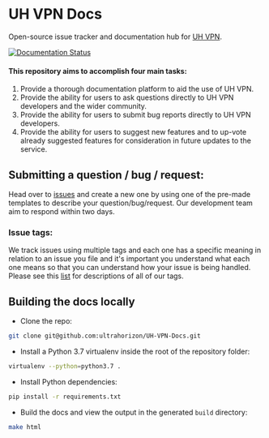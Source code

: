 # UH VPN Docs
Open-source issue tracker and documentation hub for [UH VPN](https://uh-vpn.com).

[![Documentation Status](https://readthedocs.org/projects/uh-vpn/badge/?version=latest)](https://uh-vpn.readthedocs.io/en/latest/?badge=latest)

#### This repository aims to accomplish four main tasks:

1. Provide a thorough documentation platform to aid the use of UH VPN.
2. Provide the ability for users to ask questions directly to UH VPN developers and the wider community.
3. Provide the ability for users to submit bug reports directly to UH VPN developers.
4. Provide the ability for users to suggest new features and to up-vote already suggested features for consideration in future updates to the service.

## Submitting a question / bug / request:

Head over to [issues](https://github.com/ultrahorizon/UH-VPN-Docs/issues/new/choose) and create a new one by using one of the pre-made templates to describe your question/bug/request.
Our development team aim to respond within two days.

### Issue tags:

We track issues using multiple tags and each one has a specific meaning in relation to an issue you file and it's important you understand what each one means so that you can understand how your issue is being handled. Please see this [list](https://github.com/ultrahorizon/UH-VPN-Docs/labels) for descriptions of all of our tags.

## Building the docs locally

- Clone the repo:

```bash
git clone git@github.com:ultrahorizon/UH-VPN-Docs.git
```

- Install a Python 3.7 virtualenv inside the root of the repository folder:

```bash
virtualenv --python=python3.7 .
```

- Install Python dependencies:

```bash
pip install -r requirements.txt
```

- Build the docs and view the output in the generated `build` directory:

```bash
make html
```


